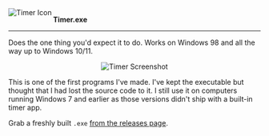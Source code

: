 <img align="left" src="https://github.com/tzuntar/timer/assets/35228139/5078efaf-a8ff-4777-b9b2-2f392e5902ae" alt="Timer Icon">

**Timer.exe**

---

Does the one thing you'd expect it to do. Works on Windows 98 and all the way up to Windows 10/11.

<p align="center"><img alt="Timer Screenshot" src="https://github.com/tzuntar/timer/assets/35228139/a71bc06e-ea8d-4f50-8425-b7a08f4723b6"/></p>

This is one of the first programs I've made. I've kept the executable but thought that I had lost the source code to it.
I still use it on computers running Windows 7 and earlier as those versions didn't ship with a built-in timer app.

Grab a freshly built `.exe` [from the releases page](https://github.com/tzuntar/timer/releases/latest).
